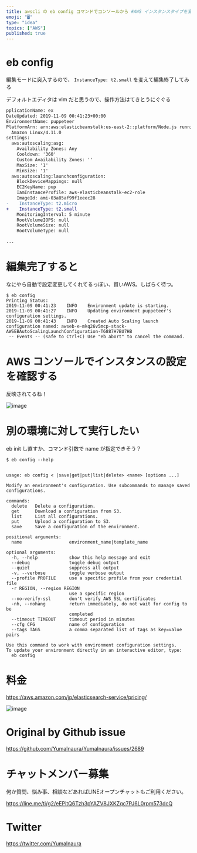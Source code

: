 ```yaml
---
title: awscli の eb config コマンドでコンソールから #AWS インスタンスタイプを変更して サーバー応答速度を速くしたい
emoji: "🖥"
type: "idea"
topics: ["AWS"]
published: true
---
```


# eb config

編集モードに突入するので、 `InstanceType: t2.small` を変えて編集終了してみる

デフォルトエディタは vim だと思うので、操作方法はてきとうにぐぐる

```diff
pplicationName: ex
DateUpdated: 2019-11-09 00:41:23+00:00
EnvironmentName: puppeteer
PlatformArn: arn:aws:elasticbeanstalk:us-east-2::platform/Node.js running on 64bit
  Amazon Linux/4.11.0
settings:
  aws:autoscaling:asg:
    Availability Zones: Any
    Cooldown: '360'
    Custom Availability Zones: ''
    MaxSize: '1'
    MinSize: '1'
  aws:autoscaling:launchconfiguration:
    BlockDeviceMappings: null
    EC2KeyName: pup
    IamInstanceProfile: aws-elasticbeanstalk-ec2-role
    ImageId: ami-03a85af99f1eeec28
-    InstanceType: t2.micro
+    InstanceType: t2.small
    MonitoringInterval: 5 minute
    RootVolumeIOPS: null
    RootVolumeSize: null
    RootVolumeType: null

...
```

# 編集完了すると

なにやら自動で設定変更してくれてるっぽい、賢いAWS。しばらく待つ。

```
$ eb config
Printing Status:
2019-11-09 00:41:23    INFO    Environment update is starting.
2019-11-09 00:41:27    INFO    Updating environment puppeteer's configuration settings.
2019-11-09 00:41:43    INFO    Created Auto Scaling launch configuration named: awseb-e-mkq26v5mcp-stack-AWSEBAutoScalingLaunchConfiguration-T6887H7BU7HB
 -- Events -- (safe to Ctrl+C) Use "eb abort" to cancel the command.
```


# AWS コンソールでインスタンスの設定を確認する

反映されてるね！

![image](https://user-images.githubusercontent.com/13635059/68519620-7efcae80-02d5-11ea-93cf-69c8415e92f9.png)

# 別の環境に対して実行したい

eb init し直すか、コマンド引数で name が指定できそう？

```
$ eb config --help


usage: eb config < |save|get|put|list|delete> <name> [options ...]

Modify an environment's configuration. Use subcommands to manage saved configurations.

commands:
  delete   Delete a configuration.
  get      Download a configuration from S3.
  list     List all configurations.
  put      Upload a configuration to S3.
  save     Save a configuration of the environment.

positional arguments:
  name                  environment_name|template_name

optional arguments:
  -h, --help            show this help message and exit
  --debug               toggle debug output
  --quiet               suppress all output
  -v, --verbose         toggle verbose output
  --profile PROFILE     use a specific profile from your credential file
  -r REGION, --region REGION
                        use a specific region
  --no-verify-ssl       don't verify AWS SSL certificates
  -nh, --nohang         return immediately, do not wait for config to be
                        completed
  --timeout TIMEOUT     timeout period in minutes
  --cfg CFG             name of configuration
  --tags TAGS           a comma separated list of tags as key=value pairs

Use this command to work with environment configuration settings.
To update your environment directly in an interactive editor, type:
  eb config
```

# 料金

https://aws.amazon.com/jp/elasticsearch-service/pricing/

![image](https://user-images.githubusercontent.com/13635059/68519549-f8e06800-02d4-11ea-9a2e-172d082c7d05.png)


# Original by Github issue

https://github.com/YumaInaura/YumaInaura/issues/2689








<!-- Update From Qiita API -->

# チャットメンバー募集


何か質問、悩み事、相談などあればLINEオープンチャットもご利用ください。

https://line.me/ti/g2/eEPltQ6Tzh3pYAZV8JXKZqc7PJ6L0rpm573dcQ





# Twitter


https://twitter.com/YumaInaura


<!-- Update From Qiita API -->



